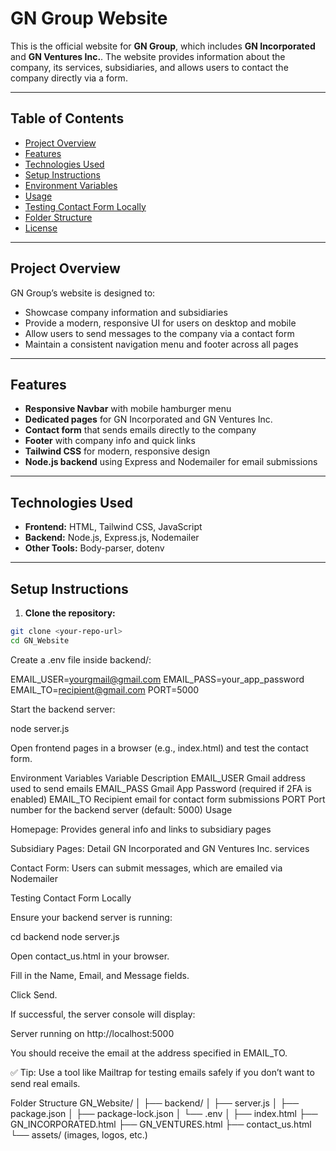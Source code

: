 # GN Group Website

This is the official website for **GN Group**, which includes **GN Incorporated** and **GN Ventures Inc.**. The website provides information about the company, its services, subsidiaries, and allows users to contact the company directly via a form.

---

## Table of Contents

- [Project Overview](#project-overview)
- [Features](#features)
- [Technologies Used](#technologies-used)
- [Setup Instructions](#setup-instructions)
- [Environment Variables](#environment-variables)
- [Usage](#usage)
- [Testing Contact Form Locally](#testing-contact-form-locally)
- [Folder Structure](#folder-structure)
- [License](#license)

---

## Project Overview

GN Group’s website is designed to:

- Showcase company information and subsidiaries
- Provide a modern, responsive UI for users on desktop and mobile
- Allow users to send messages to the company via a contact form
- Maintain a consistent navigation menu and footer across all pages

---

## Features

- **Responsive Navbar** with mobile hamburger menu
- **Dedicated pages** for GN Incorporated and GN Ventures Inc.
- **Contact form** that sends emails directly to the company
- **Footer** with company info and quick links
- **Tailwind CSS** for modern, responsive design
- **Node.js backend** using Express and Nodemailer for email submissions

---

## Technologies Used

- **Frontend:** HTML, Tailwind CSS, JavaScript
- **Backend:** Node.js, Express.js, Nodemailer
- **Other Tools:** Body-parser, dotenv

---

## Setup Instructions

1. **Clone the repository:**

```bash
git clone <your-repo-url>
cd GN_Website

```

Create a .env file inside backend/:

EMAIL_USER=yourgmail@gmail.com
EMAIL_PASS=your_app_password
EMAIL_TO=recipient@gmail.com
PORT=5000

Start the backend server:

node server.js

Open frontend pages in a browser (e.g., index.html) and test the contact form.

Environment Variables
Variable Description
EMAIL_USER Gmail address used to send emails
EMAIL_PASS Gmail App Password (required if 2FA is enabled)
EMAIL_TO Recipient email for contact form submissions
PORT Port number for the backend server (default: 5000)
Usage

Homepage: Provides general info and links to subsidiary pages

Subsidiary Pages: Detail GN Incorporated and GN Ventures Inc. services

Contact Form: Users can submit messages, which are emailed via Nodemailer

Testing Contact Form Locally

Ensure your backend server is running:

cd backend
node server.js

Open contact_us.html in your browser.

Fill in the Name, Email, and Message fields.

Click Send.

If successful, the server console will display:

Server running on http://localhost:5000

You should receive the email at the address specified in EMAIL_TO.

✅ Tip: Use a tool like Mailtrap for testing emails safely if you don’t want to send real emails.

Folder Structure
GN_Website/
│
├── backend/
│ ├── server.js
│ ├── package.json
│ ├── package-lock.json
│ └── .env
│
├── index.html
├── GN_INCORPORATED.html
├── GN_VENTURES.html
├── contact_us.html
└── assets/ (images, logos, etc.)

